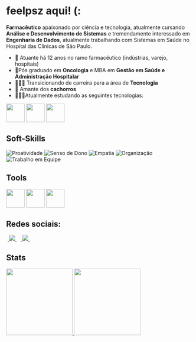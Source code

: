 # feelpsz aqui! (:

**Farmacêutico** apaixonado por ciência e tecnologia, atualmente cursando **Análise e Desenvolvimento de Sistemas** e tremendamente interessado em **Engenharia de Dados**, atualmente trabalhando com Sistemas em Saúde no Hospital das Clínicas de São Paulo.

- 💊 Atuante há 12 anos no ramo farmacêutico (indústrias, varejo, hospitais)
- 🏥Pós graduado em **Oncologia** e MBA em **Gestão em Saúde e Administração Hospitalar**
- 👨🏻‍💻 Transicionando de carreira para a área de **Tecnologia**
- 🐶 Amante dos **cachorros**
- 👨🏻‍🎓Atualmente estudando as seguintes tecnologias:


<div style:"display: inline">
<img width='50' height='50' src="https://cdn.jsdelivr.net/gh/devicons/devicon/icons/python/python-original.svg" />
<img width='50' height='50' src="https://cdn.jsdelivr.net/gh/devicons/devicon/icons/pandas/pandas-original-wordmark.svg" />
<img width='50' height='50' src="https://cdn.jsdelivr.net/gh/devicons/devicon/icons/numpy/numpy-original.svg" />
</div>

## Soft-Skills

![Proatividade](https://img.shields.io/badge/Proatividade-blue)
![Senso de Dono](https://img.shields.io/badge/Senso%20de%20Dono-pink)
![Empatia](https://img.shields.io/badge/Empatia-blue)
![Organização](https://img.shields.io/badge/Organiza%C3%A7%C3%A3o-pink)
![Trabalho em Equipe](https://img.shields.io/badge/Trabalho%20em%20Equipe-blue)



## Tools
<div style:"display: inline">
<img width='50' height='50' src="https://cdn.jsdelivr.net/gh/devicons/devicon/icons/pycharm/pycharm-original-wordmark.svg" />
<img width='50' height='50' src="https://cdn.jsdelivr.net/gh/devicons/devicon/icons/git/git-original-wordmark.svg" />
<img width='50' height='50' src="https://cdn.jsdelivr.net/gh/devicons/devicon/icons/vscode/vscode-original-wordmark.svg" />



## Redes sociais:
&nbsp;<a href="https://www.linkedin.com/in/felipe-galante-sim%C3%B5es-9987a980/">
    <img src="https://img.shields.io/badge/linkedin-%230077B5.svg?style=for-the-badge&logo=linkedin&logoColor=white">
</a>&nbsp;
&nbsp;<a href="https://www.instagram.com/fgalantee/">
    <img src="https://img.shields.io/badge/Instagram-%23E4405F.svg?style=for-the-badge&logo=Instagram&logoColor=white">
</a>&nbsp;


## Stats

<div> 
<a href="github.com/feelpsz">
<img height="180em" src="https://github-readme-stats.vercel.app/api/top-langs/?username=feelpsz&layout=compact&langs_count=7&theme=nord"/>
<img height="180em" src="https://github-readme-stats.vercel.app/api?username=feelpsz&show_icons=true&theme=nord&include_all_commits=true&count_private=true"/>
</div>